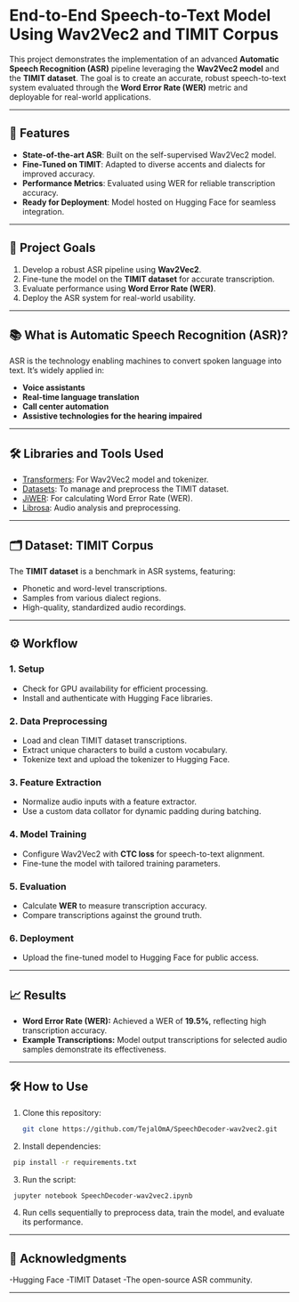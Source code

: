 # End-to-End Speech-to-Text Model Using Wav2Vec2 and TIMIT Corpus

This project demonstrates the implementation of an advanced **Automatic Speech Recognition (ASR)** pipeline leveraging the **Wav2Vec2 model** and the **TIMIT dataset**. The goal is to create an accurate, robust speech-to-text system evaluated through the **Word Error Rate (WER)** metric and deployable for real-world applications.

---

## 🚀 Features
- **State-of-the-art ASR**: Built on the self-supervised Wav2Vec2 model.
- **Fine-Tuned on TIMIT**: Adapted to diverse accents and dialects for improved accuracy.
- **Performance Metrics**: Evaluated using WER for reliable transcription accuracy.
- **Ready for Deployment**: Model hosted on Hugging Face for seamless integration.

---

## 📂 Project Goals
1. Develop a robust ASR pipeline using **Wav2Vec2**.
2. Fine-tune the model on the **TIMIT dataset** for accurate transcription.
3. Evaluate performance using **Word Error Rate (WER)**.
4. Deploy the ASR system for real-world usability.

---

## 📚 What is Automatic Speech Recognition (ASR)?
ASR is the technology enabling machines to convert spoken language into text. It’s widely applied in:
- **Voice assistants**
- **Real-time language translation**
- **Call center automation**
- **Assistive technologies for the hearing impaired**

---

## 🛠 Libraries and Tools Used
- [Transformers](https://huggingface.co/transformers): For Wav2Vec2 model and tokenizer.
- [Datasets](https://huggingface.co/docs/datasets): To manage and preprocess the TIMIT dataset.
- [JiWER](https://pypi.org/project/jiwer/): For calculating Word Error Rate (WER).
- [Librosa](https://librosa.org): Audio analysis and preprocessing.

---

## 🗂 Dataset: TIMIT Corpus
The **TIMIT dataset** is a benchmark in ASR systems, featuring:
- Phonetic and word-level transcriptions.
- Samples from various dialect regions.
- High-quality, standardized audio recordings.

---

## ⚙️ Workflow
### 1. **Setup**
- Check for GPU availability for efficient processing.
- Install and authenticate with Hugging Face libraries.

### 2. **Data Preprocessing**
- Load and clean TIMIT dataset transcriptions.
- Extract unique characters to build a custom vocabulary.
- Tokenize text and upload the tokenizer to Hugging Face.

### 3. **Feature Extraction**
- Normalize audio inputs with a feature extractor.
- Use a custom data collator for dynamic padding during batching.

### 4. **Model Training**
- Configure Wav2Vec2 with **CTC loss** for speech-to-text alignment.
- Fine-tune the model with tailored training parameters.

### 5. **Evaluation**
- Calculate **WER** to measure transcription accuracy.
- Compare transcriptions against the ground truth.

### 6. **Deployment**
- Upload the fine-tuned model to Hugging Face for public access.

---

## 📈 Results
- **Word Error Rate (WER):** Achieved a WER of **19.5%**, reflecting high transcription accuracy.
- **Example Transcriptions:** Model output transcriptions for selected audio samples demonstrate its effectiveness.

---

## 🛠 How to Use
1. Clone this repository:

   ```bash
   git clone https://github.com/TejalOmA/SpeechDecoder-wav2vec2.git
   ```

2. Install dependencies:

  ```bash
   pip install -r requirements.txt
   ```

3. Run the script:
   
  ```bash
   jupyter notebook SpeechDecoder-wav2vec2.ipynb
   ```
4. Run cells sequentially to preprocess data, train the model, and evaluate its performance.

---

## 🌟 Acknowledgments
-Hugging Face
-TIMIT Dataset
-The open-source ASR community.

---
